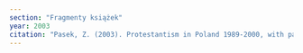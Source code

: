 ```yaml
---
section: "Fragmenty książek"
year: 2003
citation: "Pasek, Z. (2003). Protestantism in Poland 1989-2000, with particular reference to new Evangelical Communities. W I. Borowik (red.), Religions, Churches and the scientific studies of religion: Poland and Ukraine (s. 89-105). Kraków."
---
```

